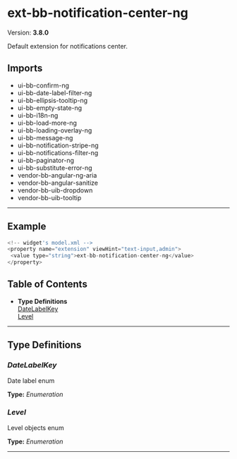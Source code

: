 # ext-bb-notification-center-ng


Version: **3.8.0**

Default extension for notifications center.

## Imports

* ui-bb-confirm-ng
* ui-bb-date-label-filter-ng
* ui-bb-ellipsis-tooltip-ng
* ui-bb-empty-state-ng
* ui-bb-i18n-ng
* ui-bb-load-more-ng
* ui-bb-loading-overlay-ng
* ui-bb-message-ng
* ui-bb-notification-stripe-ng
* ui-bb-notifications-filter-ng
* ui-bb-paginator-ng
* ui-bb-substitute-error-ng
* vendor-bb-angular-ng-aria
* vendor-bb-angular-sanitize
* vendor-bb-uib-dropdown
* vendor-bb-uib-tooltip

---

## Example

```javascript
<!-- widget's model.xml -->
<property name="extension" viewHint="text-input,admin">
 <value type="string">ext-bb-notification-center-ng</value>
</property>
```

## Table of Contents
- **Type Definitions**<br/>    <a href="#DateLabelKey">DateLabelKey</a><br/>    <a href="#Level">Level</a><br/>

---

## Type Definitions


### <a name="DateLabelKey"></a>*DateLabelKey*

Date label enum

**Type:** *Enumeration*


### <a name="Level"></a>*Level*

Level objects enum

**Type:** *Enumeration*


---
